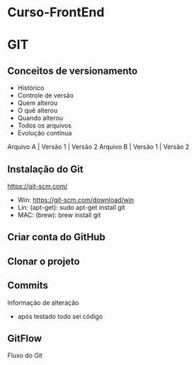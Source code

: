 # Curso-FrontEnd

# GIT
## Conceitos de versionamento
  - Histórico
  - Controle de versão
  - Quem alterou
  - O quê alterou
  - Quando alterou
  - Todos os arquivos
  - Evolução contínua
  
  Arquivo A | Versão 1 | Versão 2
  Arquivo B | Versão 1 | Versão 2
  
  ## Instalação do Git
  https://git-scm.com/

  - Win: https://git-scm.com/download/win
  - Lin: (apt-get): sudo apt-get install git
  - MAC: (brew): brew install git

  ## Criar conta do GitHub

  ## Clonar o projeto

  ## Commits
  Informação de alteração
  - após testado todo sei código

  ## GitFlow
  Fluxo do Git
